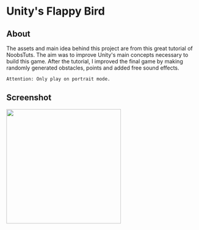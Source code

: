 # Unity's Flappy Bird

## About

The assets and main idea behind this project are from this great tutorial of NoobsTuts. The aim was to improve Unity's main concepts necessary to build this game. After the tutorial, I improved the final game by making randomly generated obstacles, points and added free sound effects.

`Attention: Only play on portrait mode.`

## Screenshot

<img src="bird.gif" width="300" />
